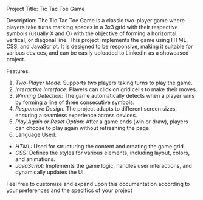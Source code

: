Project Title: Tic Tac Toe Game

Description:
The Tic Tac Toe Game is a classic two-player game where players take turns marking spaces in a 3x3 grid with their respective symbols (usually X and O) with the objective of forming a horizontal, vertical, or diagonal line. This project implements the game using HTML, CSS, and JavaScript. It is designed to be responsive, making it suitable for various devices, and can be easily uploaded to LinkedIn as a showcased project.

Features:
1. *Two-Player Mode:* Supports two players taking turns to play the game.
2. *Interactive Interface:* Players can click on grid cells to make their moves.
3. *Winning Detection:* The game automatically detects when a player wins by forming a line of three consecutive symbols.
4. *Responsive Design:* The project adapts to different screen sizes, ensuring a seamless experience across devices.
5. *Play Again or Reset Option:* After a game ends (win or draw), players can choose to play again without refreshing the page.
6. Language Used:
- *HTML:* Used for structuring the content and creating the game grid.
- *CSS:* Defines the styles for various elements, including layout, colors, and animations.
- *JavaScript:* Implements the game logic, handles user interactions, and dynamically updates the UI.

Feel free to customize and expand upon this documentation according to your preferences and the specifics of your project



